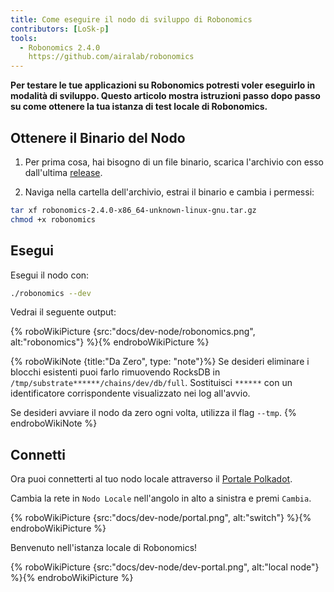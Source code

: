 ```yaml
---
title: Come eseguire il nodo di sviluppo di Robonomics
contributors: [LoSk-p]
tools:
  - Robonomics 2.4.0
    https://github.com/airalab/robonomics
---
```


**Per testare le tue applicazioni su Robonomics potresti voler eseguirlo in modalità di sviluppo. Questo articolo mostra istruzioni passo dopo passo su come ottenere la tua istanza di test locale di Robonomics.**


## Ottenere il Binario del Nodo

1. Per prima cosa, hai bisogno di un file binario, scarica l'archivio con esso dall'ultima [release](https://github.com/airalab/robonomics/releases).

2. Naviga nella cartella dell'archivio, estrai il binario e cambia i permessi:

```bash
tar xf robonomics-2.4.0-x86_64-unknown-linux-gnu.tar.gz
chmod +x robonomics
```

## Esegui

Esegui il nodo con:

```bash
./robonomics --dev
```
Vedrai il seguente output:

{% roboWikiPicture {src:"docs/dev-node/robonomics.png", alt:"robonomics"} %}{% endroboWikiPicture %}

{% roboWikiNote {title:"Da Zero", type: "note"}%} Se desideri eliminare i blocchi esistenti puoi farlo rimuovendo RocksDB in `/tmp/substrate******/chains/dev/db/full`.
Sostituisci `******` con un identificatore corrispondente visualizzato nei log all'avvio.

Se desideri avviare il nodo da zero ogni volta, utilizza il flag `--tmp`.
{% endroboWikiNote %}


## Connetti

Ora puoi connetterti al tuo nodo locale attraverso il [Portale Polkadot](https://polkadot.js.org/apps/#/explorer).

Cambia la rete in `Nodo Locale` nell'angolo in alto a sinistra e premi `Cambia`.

{% roboWikiPicture {src:"docs/dev-node/portal.png", alt:"switch"} %}{% endroboWikiPicture %}

Benvenuto nell'istanza locale di Robonomics!

{% roboWikiPicture {src:"docs/dev-node/dev-portal.png", alt:"local node"} %}{% endroboWikiPicture %}